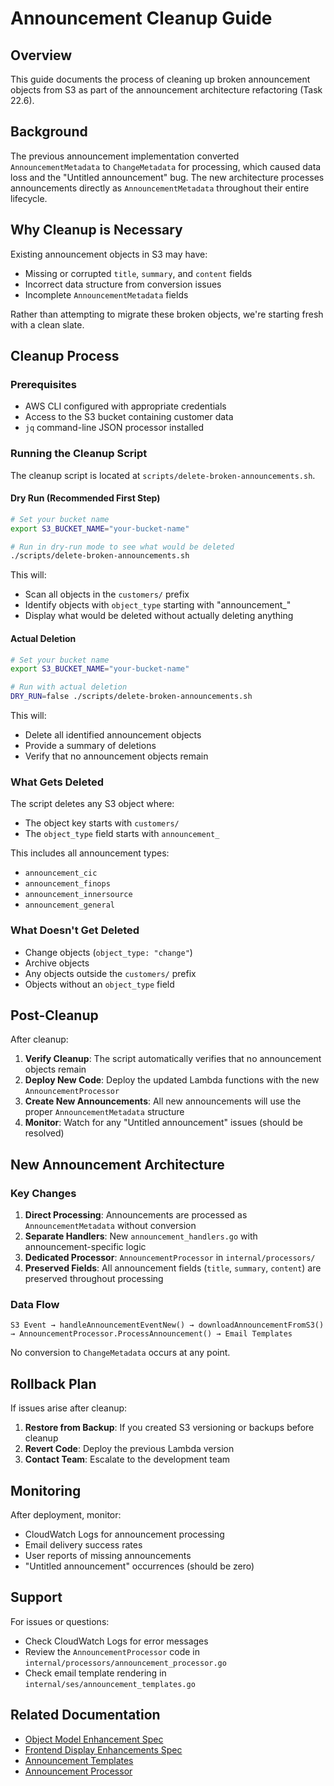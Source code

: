 # Announcement Cleanup Guide

## Overview

This guide documents the process of cleaning up broken announcement objects from S3 as part of the announcement architecture refactoring (Task 22.6).

## Background

The previous announcement implementation converted `AnnouncementMetadata` to `ChangeMetadata` for processing, which caused data loss and the "Untitled announcement" bug. The new architecture processes announcements directly as `AnnouncementMetadata` throughout their entire lifecycle.

## Why Cleanup is Necessary

Existing announcement objects in S3 may have:
- Missing or corrupted `title`, `summary`, and `content` fields
- Incorrect data structure from conversion issues
- Incomplete `AnnouncementMetadata` fields

Rather than attempting to migrate these broken objects, we're starting fresh with a clean slate.

## Cleanup Process

### Prerequisites

- AWS CLI configured with appropriate credentials
- Access to the S3 bucket containing customer data
- `jq` command-line JSON processor installed

### Running the Cleanup Script

The cleanup script is located at `scripts/delete-broken-announcements.sh`.

#### Dry Run (Recommended First Step)

```bash
# Set your bucket name
export S3_BUCKET_NAME="your-bucket-name"

# Run in dry-run mode to see what would be deleted
./scripts/delete-broken-announcements.sh
```

This will:
- Scan all objects in the `customers/` prefix
- Identify objects with `object_type` starting with "announcement_"
- Display what would be deleted without actually deleting anything

#### Actual Deletion

```bash
# Set your bucket name
export S3_BUCKET_NAME="your-bucket-name"

# Run with actual deletion
DRY_RUN=false ./scripts/delete-broken-announcements.sh
```

This will:
- Delete all identified announcement objects
- Provide a summary of deletions
- Verify that no announcement objects remain

### What Gets Deleted

The script deletes any S3 object where:
- The object key starts with `customers/`
- The `object_type` field starts with `announcement_`

This includes all announcement types:
- `announcement_cic`
- `announcement_finops`
- `announcement_innersource`
- `announcement_general`

### What Doesn't Get Deleted

- Change objects (`object_type: "change"`)
- Archive objects
- Any objects outside the `customers/` prefix
- Objects without an `object_type` field

## Post-Cleanup

After cleanup:

1. **Verify Cleanup**: The script automatically verifies that no announcement objects remain
2. **Deploy New Code**: Deploy the updated Lambda functions with the new `AnnouncementProcessor`
3. **Create New Announcements**: All new announcements will use the proper `AnnouncementMetadata` structure
4. **Monitor**: Watch for any "Untitled announcement" issues (should be resolved)

## New Announcement Architecture

### Key Changes

1. **Direct Processing**: Announcements are processed as `AnnouncementMetadata` without conversion
2. **Separate Handlers**: New `announcement_handlers.go` with announcement-specific logic
3. **Dedicated Processor**: `AnnouncementProcessor` in `internal/processors/`
4. **Preserved Fields**: All announcement fields (`title`, `summary`, `content`) are preserved throughout processing

### Data Flow

```
S3 Event → handleAnnouncementEventNew() → downloadAnnouncementFromS3() 
→ AnnouncementProcessor.ProcessAnnouncement() → Email Templates
```

No conversion to `ChangeMetadata` occurs at any point.

## Rollback Plan

If issues arise after cleanup:

1. **Restore from Backup**: If you created S3 versioning or backups before cleanup
2. **Revert Code**: Deploy the previous Lambda version
3. **Contact Team**: Escalate to the development team

## Monitoring

After deployment, monitor:

- CloudWatch Logs for announcement processing
- Email delivery success rates
- User reports of missing announcements
- "Untitled announcement" occurrences (should be zero)

## Support

For issues or questions:
- Check CloudWatch Logs for error messages
- Review the `AnnouncementProcessor` code in `internal/processors/announcement_processor.go`
- Check email template rendering in `internal/ses/announcement_templates.go`

## Related Documentation

- [Object Model Enhancement Spec](.kiro/specs/object-model-enhancement/)
- [Frontend Display Enhancements Spec](.kiro/specs/frontend-display-enhancements/)
- [Announcement Templates](../internal/ses/announcement_templates.go)
- [Announcement Processor](../internal/processors/announcement_processor.go)

